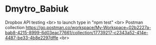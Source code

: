 # Dmytro_Babiuk
Dropbox API testing <br\>
to launch type in "npm test" <br\>
Postman collection https://go.postman.co/workspace/My-Workspace~02b2227a-bab8-4215-8999-6d03eac77661/collection/17739217-c2343a52-414e-4487-be33-4b8e2297dffe <br\>
